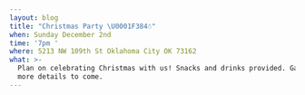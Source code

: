 ```yaml
---
layout: blog
title: "Christmas Party \U0001F384☃️"
when: Sunday December 2nd
time: '7pm '
where: 5213 NW 109th St Oklahoma City OK 73162
what: >-
  Plan on celebrating Christmas with us! Snacks and drinks provided. Games and
  more details to come.
---
```


